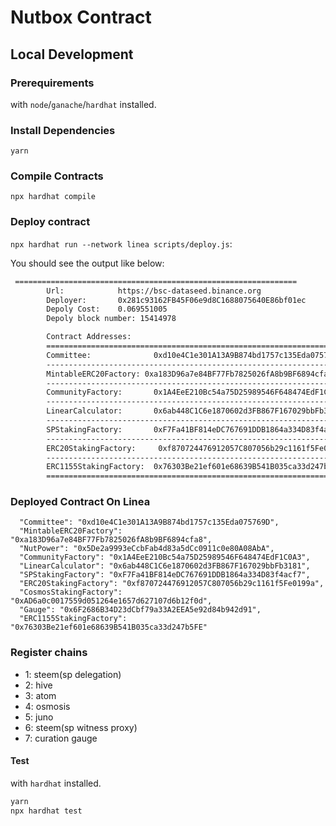 # Nutbox Contract

## Local Development

### Prerequirements

with ```node```/```ganache```/```hardhat``` installed.

### Install Dependencies

`yarn`

### Compile Contracts

`npx hardhat compile`

### Deploy contract

```npx hardhat run --network linea scripts/deploy.js```:


You should see the output like below:

```sh
 ===============================================================
        Url:            https://bsc-dataseed.binance.org
        Deployer:       0x281c93162FB45F06e9d8C1688075640E86bf01ec
        Depoly Cost:    0.069551005
        Depoly block number: 15414978

        Contract Addresses:
        ===============================================================
        Committee:              0xd10e4C1e301A13A9B874bd1757c135Eda075769D
        ---------------------------------------------------------------
        MintableERC20Factory: 0xa183D96a7e84BF77Fb7825026fA8b9BF6894cfa8
        ---------------------------------------------------------------
        CommunityFactory:       0x1A4EeE210Bc54a75D25989546F648474EdF1C0A3
        ---------------------------------------------------------------
        LinearCalculator:       0x6ab448C1C6e1870602d3FB867F167029bbFb3181
        ---------------------------------------------------------------
        SPStakingFactory:       0xF7Fa41BF814eDC767691DDB1864a334D83f4acf7
        ---------------------------------------------------------------
        ERC20StakingFactory:     0xf870724476912057C807056b29c1161f5Fe0199a
        ---------------------------------------------------------------
        ERC1155StakingFactory:  0x76303Be21ef601e68639B541B035ca33d247b5FE
        ===============================================================
```
### Deployed Contract On Linea
```
  "Committee": "0xd10e4C1e301A13A9B874bd1757c135Eda075769D",
  "MintableERC20Factory": "0xa183D96a7e84BF77Fb7825026fA8b9BF6894cfa8",
  "NutPower": "0x5De2a9993eCcbFab4d83a5dCc0911c0e80A08AbA",
  "CommunityFactory": "0x1A4EeE210Bc54a75D25989546F648474EdF1C0A3",
  "LinearCalculator": "0x6ab448C1C6e1870602d3FB867F167029bbFb3181",
  "SPStakingFactory": "0xF7Fa41BF814eDC767691DDB1864a334D83f4acf7",
  "ERC20StakingFactory": "0xf870724476912057C807056b29c1161f5Fe0199a",
  "CosmosStakingFactory": "0xAD6a0c0017559d051264e1657d627107d6b12f0d",
  "Gauge": "0x6F2686B34D23dCbf79a33A2EEA5e92d84b942d91",
  "ERC1155StakingFactory":  "0x76303Be21ef601e68639B541B035ca33d247b5FE"
```
### Register chains

- 1: steem(sp delegation)
- 2: hive
- 3: atom
- 4: osmosis
- 5: juno
- 6: steem(sp witness proxy)
- 7: curation gauge

#### Test

with ```hardhat``` installed.

```bash
yarn
npx hardhat test
```